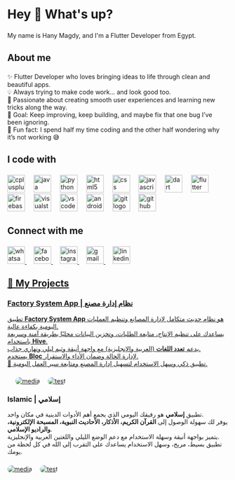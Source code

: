 <h1 align="left">Hey 👋 What's up?</h1>

###

<p align="left">My name is Hany Magdy, and I'm a Flutter Developer from Egypt.</p>

###

<h2 align="left">About me</h2>

###

<p align="left">
✨ Flutter Developer who loves bringing ideas to life through clean and beautiful apps.<br>
💡 Always trying to make code work... and look good too.<br>
🚀 Passionate about creating smooth user experiences and learning new tricks along the way.<br>
🎯 Goal: Keep improving, keep building, and maybe fix that one bug I’ve been ignoring.<br>
🎲 Fun fact: I spend half my time coding and the other half wondering why it’s not working 😅
</p>

###

<h2 align="left">I code with</h2>

###

<div align="left">
  <img src="https://cdn.jsdelivr.net/gh/devicons/devicon/icons/cplusplus/cplusplus-original.svg" height="40" alt="cplusplus logo"  />
  <img width="12" />
  <img src="https://cdn.jsdelivr.net/gh/devicons/devicon/icons/java/java-original.svg" height="40" alt="java logo"  />
  <img width="12" />
  <img src="https://cdn.jsdelivr.net/gh/devicons/devicon/icons/python/python-original.svg" height="40" alt="python logo"  />
  <img width="12" />
  <img src="https://cdn.jsdelivr.net/gh/devicons/devicon/icons/html5/html5-original.svg" height="40" alt="html5 logo"  />
  <img width="12" />
  <img src="https://cdn.jsdelivr.net/gh/devicons/devicon/icons/css3/css3-original.svg" height="40" alt="css logo"  />
  <img width="12" />
  <img src="https://cdn.jsdelivr.net/gh/devicons/devicon/icons/javascript/javascript-original.svg" height="40" alt="javascript logo"  />
  <img width="12" />
  <img src="https://cdn.jsdelivr.net/gh/devicons/devicon/icons/dart/dart-original.svg" height="40" alt="dart logo"  />
  <img width="12" />
  <img src="https://cdn.jsdelivr.net/gh/devicons/devicon/icons/flutter/flutter-original.svg" height="40" alt="flutter logo"  />
  <img width="12" />
  <img src="https://cdn.jsdelivr.net/gh/devicons/devicon/icons/firebase/firebase-plain.svg" height="40" alt="firebase logo"  />
  <img width="12" />
  <img src="https://cdn.jsdelivr.net/gh/devicons/devicon/icons/visualstudio/visualstudio-plain.svg" height="40" alt="visualstudio logo"  />
  <img width="12" />
  <img src="https://cdn.jsdelivr.net/gh/devicons/devicon/icons/vscode/vscode-original.svg" height="40" alt="vscode logo"  />
  <img width="12" />
  <img src="https://cdn.jsdelivr.net/gh/devicons/devicon/icons/androidstudio/androidstudio-original.svg" height="40" alt="androidstudio logo"  />
  <img width="12" />
  <img src="https://cdn.jsdelivr.net/gh/devicons/devicon/icons/git/git-original.svg" height="40" alt="git logo"  />
  <img width="12" />
  <img src="https://img.icons8.com/fluency/48/github.png" height="40" alt="github color logo" />


</div>

###

<h2 align="left">Connect with me</h2>

###

<p align="left">
  <a href="https://wa.me/201093991564" target="_blank">
    <img src="https://img.icons8.com/color/48/whatsapp--v1.png" height="40" alt="whatsapp logo" />
  </a>
  <img width="12" />
  <a href="https://www.facebook.com/hany.mjdy.551194?mibextid=gWrMO4eEO0PPbg2S" target="_blank">
    <img src="https://img.icons8.com/color/48/facebook-new.png" height="40" alt="facebook logo" />
  </a>
  <img width="12" />
  <a href="https://www.instagram.com/__hany_magdy?igsh=d2ZpM2U2dmdkcDlz" target="_blank">
    <img src="https://img.icons8.com/fluency/48/instagram-new.png" height="40" alt="instagram logo" />
  </a>
  <img width="12" />
  <a href="mailto:hanymagdyhagar@gmail.com" target="_blank">
    <img src="https://img.icons8.com/color/48/gmail-new.png" height="40" alt="gmail logo" />
  </a>
  <img width="12" />
  <a href="https://www.linkedin.com/in/hany-hagar-685972318" target="_blank">
    <img src="https://img.icons8.com/color/48/linkedin.png" height="40" alt="linkedin logo" />
</p>

###

<h2 align="left">📱 My Projects</h2>

###

<h3 align="left">Factory System App | نظام إدارة مصنع</h3>

<p align="left">
تطبيق <b>Factory System App</b> هو نظام حديث متكامل لإدارة المصانع وتنظيم العمليات اليومية بكفاءة عالية.<br>
يساعدك على تنظيم الإنتاج، متابعة الطلبات، وتخزين البيانات محليًا بطريقة آمنة وسريعة باستخدام <b>Hive</b>.<br>
يدعم <b>تعدد اللغات</b> (العربية والإنجليزية) مع واجهة أنيقة وثيم ليلي ونهاري جذاب.<br>
يستخدم <b>Bloc</b> لإدارة الحالة وضمان الأداء والاستقرار.<br>
🚀 تطبيق ذكي وسهل الاستخدام لتسهيل إدارة المصنع ومتابعة سير العمل اليومية.
</p>

###

<p align="left" style="display: flex; gap: 18px; flex-wrap: wrap;">
  <a href="https://drive.google.com/drive/folders/your-factory-system-media-link" target="_blank" style="border-radius: 12px; overflow: hidden;">
    <img src="https://img.shields.io/badge/Media-FF4F4F?style=for-the-badge&logo=google-photos&logoColor=white&labelColor=FF4F4F&color=FF4F4F" 
         alt="media" style="border-radius: 12px;" />
  </a>
  
  <a href="https://example.com/factory-system-test" target="_blank" style="border-radius: 12px; overflow: hidden;">
    <img src="https://img.shields.io/badge/Test-007ACC?style=for-the-badge&logo=readme&logoColor=white&labelColor=007ACC&color=007ACC" 
         alt="test" style="border-radius: 12px;" />
  </a>
</p>

<h3 align="left">Islamic | إسلامي</h3>

<p align="left">
تطبيق <b>إسلامي</b> هو رفيقك اليومي الذي يجمع أهم الأدوات الدينية في مكان واحد.<br>
يوفر لك سهولة الوصول إلى <b>القرآن الكريم، الأذكار، الأحاديث النبوية، المسبحة الإلكترونية، والراديو الإسلامي</b>.<br>
يتميز بواجهة أنيقة وسهلة الاستخدام مع دعم الوضع الليلي واللغتين العربية والإنجليزية.<br>
تطبيق بسيط، مريح، وسهل الاستخدام يساعدك على التقرب إلى الله في كل لحظة من يومك.
</p>

###

<p align="left" style="display: flex; gap: 18px; flex-wrap: wrap;">
  <a href="https://drive.google.com/drive/folders/1GpqYC-Ep_JxqHSruRunasm3_LgSJAgnA?usp=drive_link" target="_blank" style="border-radius: 12px; overflow: hidden;">
    <img src="https://img.shields.io/badge/Media-FF4F4F?style=for-the-badge&logo=google-photos&logoColor=white&labelColor=FF4F4F&color=FF4F4F" 
         alt="media" style="border-radius: 12px;" />
  </a>
  
  <a href="https://example.com/test" target="_blank" style="border-radius: 12px; overflow: hidden;">
    <img src="https://img.shields.io/badge/Test-007ACC?style=for-the-badge&logo=readme&logoColor=white&labelColor=007ACC&color=007ACC" 
         alt="test" style="border-radius: 12px;" />
  </a>
</p>




